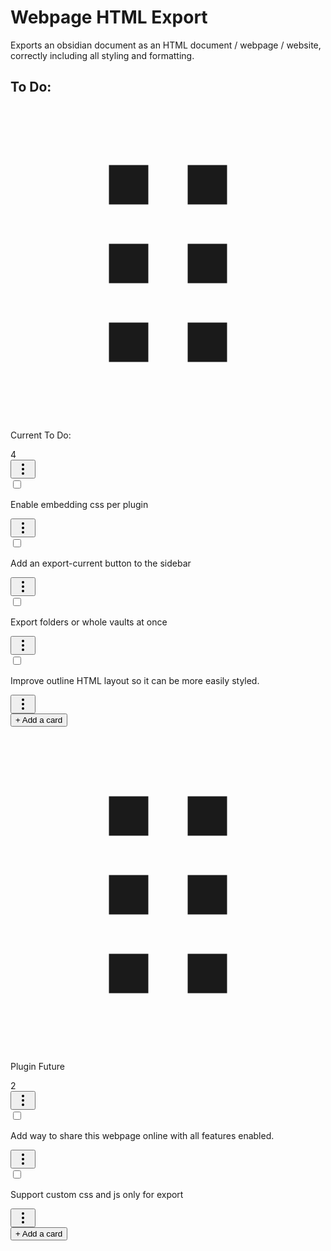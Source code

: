 # Webpage HTML Export

Exports an obsidian document as an HTML document / webpage / website, correctly including all styling and formatting.

## To Do:

<div class="kanban-plugin__lane-wrapper" data-hitboxid="f25cd1586d2e903d:::Plugins.md-m3nfca1ey"><div data-count="4" class="kanban-plugin__lane" style="transition: none 0s ease 0s;"><div class="kanban-plugin__lane-header-wrapper"><div class="kanban-plugin__lane-grip"><svg xmlns="http://www.w3.org/2000/svg" viewBox="0 0 16 16"><path fill="currentColor" d="M5 3h2v2H5zm0 4h2v2H5zm0 4h2v2H5zm4-8h2v2H9zm0 4h2v2H9zm0 4h2v2H9z"></path></svg></div><div class="kanban-plugin__lane-title"><div class="kanban-plugin__lane-title-text"><div class="markdown-preview-view kanban-plugin__markdown-preview-view"><div><p>Current To Do:</p></div></div></div></div><div class="kanban-plugin__lane-title-count">4</div><div class="kanban-plugin__lane-settings-button-wrapper"><button aria-label="More options" class="kanban-plugin__lane-settings-button"><span data-icon="vertical-three-dots" class="kanban-plugin__icon "><svg xmlns="http://www.w3.org/2000/svg" width="24" height="24" viewBox="0 0 24 24" fill="none" stroke="currentColor" stroke-width="2" stroke-linecap="round" stroke-linejoin="round" class="svg-icon lucide-more-vertical"><circle cx="12" cy="12" r="1"></circle><circle cx="12" cy="5" r="1"></circle><circle cx="12" cy="19" r="1"></circle></svg></span></button></div></div><div class="kanban-plugin__lane-items kanban-plugin__vertical kanban-plugin__scroll-container" data-hitboxid="fmh0d7wez" data-scrollid="fmh0d7wez"><div class="kanban-plugin__item-wrapper" data-hitboxid="f25cd1586d2e903d:::Plugins.md-se0td4pto"><div class="kanban-plugin__item" style="transition: none 0s ease 0s;"><div class="kanban-plugin__item-content-wrapper"><div class="kanban-plugin__item-title-wrapper"><div class="kanban-plugin__item-prefix-button-wrapper"><input type="checkbox" class="task-list-item-checkbox"></div><div class="kanban-plugin__item-title"><div class="markdown-preview-view kanban-plugin__markdown-preview-view kanban-plugin__item-markdown"><div><p>Enable embedding css per plugin</p></div></div><div class="kanban-plugin__item-metadata"></div></div><div class="kanban-plugin__item-postfix-button-wrapper"><button data-ignore-drag="true" class="kanban-plugin__item-postfix-button" aria-label="More options"><span data-icon="vertical-three-dots" class="kanban-plugin__icon "><svg xmlns="http://www.w3.org/2000/svg" width="24" height="24" viewBox="0 0 24 24" fill="none" stroke="currentColor" stroke-width="2" stroke-linecap="round" stroke-linejoin="round" class="svg-icon lucide-more-vertical"><circle cx="12" cy="12" r="1"></circle><circle cx="12" cy="5" r="1"></circle><circle cx="12" cy="19" r="1"></circle></svg></span></button></div></div></div></div></div><div class="kanban-plugin__item-wrapper" data-hitboxid="f25cd1586d2e903d:::Plugins.md-zf8j5skbb"><div class="kanban-plugin__item" style="transition: none 0s ease 0s;"><div class="kanban-plugin__item-content-wrapper"><div class="kanban-plugin__item-title-wrapper"><div class="kanban-plugin__item-prefix-button-wrapper"><input type="checkbox" class="task-list-item-checkbox"></div><div class="kanban-plugin__item-title"><div class="markdown-preview-view kanban-plugin__markdown-preview-view kanban-plugin__item-markdown"><div><p>Add an export-current button to the sidebar</p></div></div><div class="kanban-plugin__item-metadata"></div></div><div class="kanban-plugin__item-postfix-button-wrapper"><button data-ignore-drag="true" class="kanban-plugin__item-postfix-button" aria-label="More options"><span data-icon="vertical-three-dots" class="kanban-plugin__icon "><svg xmlns="http://www.w3.org/2000/svg" width="24" height="24" viewBox="0 0 24 24" fill="none" stroke="currentColor" stroke-width="2" stroke-linecap="round" stroke-linejoin="round" class="svg-icon lucide-more-vertical"><circle cx="12" cy="12" r="1"></circle><circle cx="12" cy="5" r="1"></circle><circle cx="12" cy="19" r="1"></circle></svg></span></button></div></div></div></div></div><div class="kanban-plugin__item-wrapper" data-hitboxid="f25cd1586d2e903d:::Plugins.md-z49mri0vu"><div class="kanban-plugin__item" style="transition: none 0s ease 0s;"><div class="kanban-plugin__item-content-wrapper"><div class="kanban-plugin__item-title-wrapper"><div class="kanban-plugin__item-prefix-button-wrapper"><input type="checkbox" class="task-list-item-checkbox"></div><div class="kanban-plugin__item-title"><div class="markdown-preview-view kanban-plugin__markdown-preview-view kanban-plugin__item-markdown"><div><p>Export folders or whole vaults at once</p></div></div><div class="kanban-plugin__item-metadata"></div></div><div class="kanban-plugin__item-postfix-button-wrapper"><button data-ignore-drag="true" class="kanban-plugin__item-postfix-button" aria-label="More options"><span data-icon="vertical-three-dots" class="kanban-plugin__icon "><svg xmlns="http://www.w3.org/2000/svg" width="24" height="24" viewBox="0 0 24 24" fill="none" stroke="currentColor" stroke-width="2" stroke-linecap="round" stroke-linejoin="round" class="svg-icon lucide-more-vertical"><circle cx="12" cy="12" r="1"></circle><circle cx="12" cy="5" r="1"></circle><circle cx="12" cy="19" r="1"></circle></svg></span></button></div></div></div></div></div><div class="kanban-plugin__item-wrapper" data-hitboxid="f25cd1586d2e903d:::Plugins.md-rkw1uo4ct"><div class="kanban-plugin__item" style="transition: none 0s ease 0s;"><div class="kanban-plugin__item-content-wrapper"><div class="kanban-plugin__item-title-wrapper"><div class="kanban-plugin__item-prefix-button-wrapper"><input type="checkbox" class="task-list-item-checkbox"></div><div class="kanban-plugin__item-title"><div class="markdown-preview-view kanban-plugin__markdown-preview-view kanban-plugin__item-markdown"><div><p>Improve outline HTML layout so it can be more easily styled.</p></div></div><div class="kanban-plugin__item-metadata"></div></div><div class="kanban-plugin__item-postfix-button-wrapper"><button data-ignore-drag="true" class="kanban-plugin__item-postfix-button" aria-label="More options"><span data-icon="vertical-three-dots" class="kanban-plugin__icon "><svg xmlns="http://www.w3.org/2000/svg" width="24" height="24" viewBox="0 0 24 24" fill="none" stroke="currentColor" stroke-width="2" stroke-linecap="round" stroke-linejoin="round" class="svg-icon lucide-more-vertical"><circle cx="12" cy="12" r="1"></circle><circle cx="12" cy="5" r="1"></circle><circle cx="12" cy="19" r="1"></circle></svg></span></button></div></div></div></div></div><div class="kanban-plugin__placeholder" data-hitboxid="f25cd1586d2e903d:::Plugins.md-11qe8y62h" data-axis="vertical" style="transition: none 0s ease 0s;"><div></div></div></div><div class="kanban-plugin__item-button-wrapper"><button class="kanban-plugin__new-item-button"><span class="kanban-plugin__item-button-plus">+</span> Add a card</button></div></div></div>

<br>

<div class="kanban-plugin__lane-wrapper" data-hitboxid="f25cd1586d2e903d:::Plugins.md-rh1cceo4c"><div data-count="2" class="kanban-plugin__lane" style="transition: none 0s ease 0s;"><div class="kanban-plugin__lane-header-wrapper"><div class="kanban-plugin__lane-grip"><svg xmlns="http://www.w3.org/2000/svg" viewBox="0 0 16 16"><path fill="currentColor" d="M5 3h2v2H5zm0 4h2v2H5zm0 4h2v2H5zm4-8h2v2H9zm0 4h2v2H9zm0 4h2v2H9z"></path></svg></div><div class="kanban-plugin__lane-title"><div class="kanban-plugin__lane-title-text"><div class="markdown-preview-view kanban-plugin__markdown-preview-view"><div><p>Plugin Future</p></div></div></div></div><div class="kanban-plugin__lane-title-count">2</div><div class="kanban-plugin__lane-settings-button-wrapper"><button aria-label="More options" class="kanban-plugin__lane-settings-button"><span data-icon="vertical-three-dots" class="kanban-plugin__icon "><svg xmlns="http://www.w3.org/2000/svg" width="24" height="24" viewBox="0 0 24 24" fill="none" stroke="currentColor" stroke-width="2" stroke-linecap="round" stroke-linejoin="round" class="svg-icon lucide-more-vertical"><circle cx="12" cy="12" r="1"></circle><circle cx="12" cy="5" r="1"></circle><circle cx="12" cy="19" r="1"></circle></svg></span></button></div></div><div class="kanban-plugin__lane-items kanban-plugin__vertical kanban-plugin__scroll-container" data-hitboxid="fgfyxcce0" data-scrollid="fgfyxcce0"><div class="kanban-plugin__item-wrapper" data-hitboxid="f25cd1586d2e903d:::Plugins.md-qyxitke2v"><div class="kanban-plugin__item" style="transition: none 0s ease 0s;"><div class="kanban-plugin__item-content-wrapper"><div class="kanban-plugin__item-title-wrapper"><div class="kanban-plugin__item-prefix-button-wrapper"><input type="checkbox" class="task-list-item-checkbox"></div><div class="kanban-plugin__item-title"><div class="markdown-preview-view kanban-plugin__markdown-preview-view kanban-plugin__item-markdown"><div><p>Add way to share this webpage online with all features enabled.</p></div></div><div class="kanban-plugin__item-metadata"></div></div><div class="kanban-plugin__item-postfix-button-wrapper"><button data-ignore-drag="true" class="kanban-plugin__item-postfix-button" aria-label="More options"><span data-icon="vertical-three-dots" class="kanban-plugin__icon "><svg xmlns="http://www.w3.org/2000/svg" width="24" height="24" viewBox="0 0 24 24" fill="none" stroke="currentColor" stroke-width="2" stroke-linecap="round" stroke-linejoin="round" class="svg-icon lucide-more-vertical"><circle cx="12" cy="12" r="1"></circle><circle cx="12" cy="5" r="1"></circle><circle cx="12" cy="19" r="1"></circle></svg></span></button></div></div></div></div></div><div class="kanban-plugin__item-wrapper" data-hitboxid="f25cd1586d2e903d:::Plugins.md-22ohddwc0"><div class="kanban-plugin__item" style="transition: none 0s ease 0s;"><div class="kanban-plugin__item-content-wrapper"><div class="kanban-plugin__item-title-wrapper"><div class="kanban-plugin__item-prefix-button-wrapper"><input type="checkbox" class="task-list-item-checkbox"></div><div class="kanban-plugin__item-title"><div class="markdown-preview-view kanban-plugin__markdown-preview-view kanban-plugin__item-markdown"><div><p>Support custom css and js only for export</p></div></div><div class="kanban-plugin__item-metadata"></div></div><div class="kanban-plugin__item-postfix-button-wrapper"><button data-ignore-drag="true" class="kanban-plugin__item-postfix-button" aria-label="More options"><span data-icon="vertical-three-dots" class="kanban-plugin__icon "><svg xmlns="http://www.w3.org/2000/svg" width="24" height="24" viewBox="0 0 24 24" fill="none" stroke="currentColor" stroke-width="2" stroke-linecap="round" stroke-linejoin="round" class="svg-icon lucide-more-vertical"><circle cx="12" cy="12" r="1"></circle><circle cx="12" cy="5" r="1"></circle><circle cx="12" cy="19" r="1"></circle></svg></span></button></div></div></div></div></div><div class="kanban-plugin__placeholder" data-hitboxid="f25cd1586d2e903d:::Plugins.md-rozicp02v" data-axis="vertical" style="transition: none 0s ease 0s;"><div></div></div></div><div class="kanban-plugin__item-button-wrapper"><button class="kanban-plugin__new-item-button"><span class="kanban-plugin__item-button-plus">+</span> Add a card</button></div></div></div>
